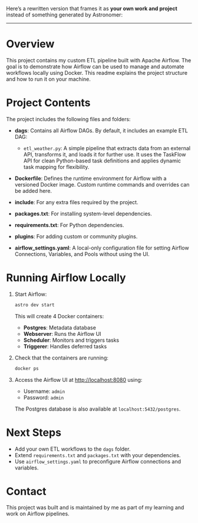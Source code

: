 Here’s a rewritten version that frames it as **your own work and project** instead of something generated by Astronomer:

---

# Overview

This project contains my custom ETL pipeline built with Apache Airflow. The goal is to demonstrate how Airflow can be used to manage and automate workflows locally using Docker. This readme explains the project structure and how to run it on your machine.

# Project Contents

The project includes the following files and folders:

* **dags**: Contains all Airflow DAGs. By default, it includes an example ETL DAG:

  * `etl_weather.py`: A simple pipeline that extracts data from an external API, transforms it, and loads it for further use. It uses the TaskFlow API for clean Python-based task definitions and applies dynamic task mapping for flexibility.
* **Dockerfile**: Defines the runtime environment for Airflow with a versioned Docker image. Custom runtime commands and overrides can be added here.
* **include**: For any extra files required by the project.
* **packages.txt**: For installing system-level dependencies.
* **requirements.txt**: For Python dependencies.
* **plugins**: For adding custom or community plugins.
* **airflow\_settings.yaml**: A local-only configuration file for setting Airflow Connections, Variables, and Pools without using the UI.

# Running Airflow Locally

1. Start Airflow:

   ```bash
   astro dev start
   ```

   This will create 4 Docker containers:

   * **Postgres**: Metadata database
   * **Webserver**: Runs the Airflow UI
   * **Scheduler**: Monitors and triggers tasks
   * **Triggerer**: Handles deferred tasks

2. Check that the containers are running:

   ```bash
   docker ps
   ```

3. Access the Airflow UI at [http://localhost:8080](http://localhost:8080) using:

   * Username: `admin`
   * Password: `admin`

   The Postgres database is also available at `localhost:5432/postgres`.

# Next Steps

* Add your own ETL workflows to the `dags` folder.
* Extend `requirements.txt` and `packages.txt` with your dependencies.
* Use `airflow_settings.yaml` to preconfigure Airflow connections and variables.

# Contact

This project was built and is maintained by me as part of my learning and work on Airflow pipelines.

